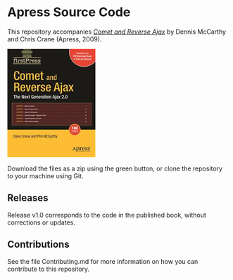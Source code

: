 # Apress Source Code

This repository accompanies [*Comet and Reverse Ajax*](http://www.apress.com/9781590599983) by Dennis McCarthy and Chris Crane (Apress, 2009).

![Cover image](9781590599983.jpg)

Download the files as a zip using the green button, or clone the repository to your machine using Git.

## Releases

Release v1.0 corresponds to the code in the published book, without corrections or updates.

## Contributions

See the file Contributing.md for more information on how you can contribute to this repository.
